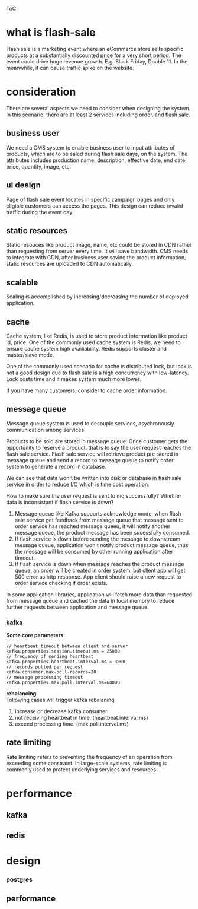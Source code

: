 ToC

# what is flash-sale
Flash sale is a marketing event where an eCommerce store sells specific products at a substantially discounted price for a very short period. The event could drive huge revenue growth. E.g. Black Friday, Double 11. In the meanwhile, it can cause traffic spike on the website. 

# consideration
There are several aspects we need to consider when designing the system. In this scenario, there are at least 2 services including order, and flash sale. 

## business user
We need a CMS system to enable business user to input attributes of products, which are to be saled during flash sale days, on the system. The attributes includes production name, description, effective date, end date, price, quantity, image, etc.  

## ui design
Page of flash sale event locates in specific campaign pages and only eligible customers can access the pages. This design can reduce invalid traffic during the event day.

## static resources
Static resouces like product image, name, etc could be stored in CDN rather than requesting from server every time. It will save bandwidth. CMS needs to integrate with CDN, after business user saving the product information, static resources are uploaded to CDN automatically.

## scalable
Scaling is accomplished by increasing/decreasing the number of deployed application. 

## cache
Cache system, like Redis, is used to store product information like product id, price. One of the commonly used cache system is Redis, we need to ensure cache system high availiability. Redis supports cluster and master/slave mode.

One of the commonly used scenario for cache is distributed lock, but lock is not a good design due to flash sale is a high concurrency with low-latency. Lock costs time and it makes system much more lower.

If you have many customers, consider to cache order information.

## message queue
Message queue system is used to decouple services, asychronously communication among services. 

Products to be sold are stored in message queue. Once customer gets the opportunity to reserve a product, that is to say the user request reaches the flash sale service. Flash sale service will retrieve product pre-stored in message queue and send a record to message queue to notify order system to generate a record in database.

We can see that data won't be written into disk or database in flash sale service in order to reduce I/O which is time cost operation. 

How to make sure the user request is sent to mq successfully? Whether data is inconsistant if flash service is down?
1. Message queue like Kafka supports acknowledge mode, when flash sale service get feedback from message queue that message sent to order service has reached message queeu, it will notify another message queue, the product message has been sucessfully consumed. 
2. If flash service is down before sending the message to downstream message queue, application won't notify product message queue, thus the message will be consumed by other running application after timeout.
3. If flash service is down when message reaches the product message queue, an order will be created in order system, but client app will get 500 error as http response. App client should raise a new request to order service checking if order exists.

In some application libraries, application will fetch more data than requested from message queue and cached the data in local memory to reduce further requests between application and message queue.

### kafka

**Some core parameters:**
```
// heartbeat timeout between client and server
kafka.properties.session.timeout.ms = 25000
// frequency of sending heartbeat
kafka.properties.heartbeat.interval.ms = 3000
// records pulled per request
kafka.consumer.max-poll-records=20
// message processing timeout
kafka.properties.max.poll.interval.ms=60000
```

**rebalancing** <br />
Following cases will trigger kafka rebalaning

1. increase or decrease kafka consumer.
2. not receiving heartbeat in time. (heartbeat.interval.ms)
3. exceed processing time. (max.poll.interval.ms)


## rate limiting
Rate limiting refers to preventing the frequency of an operation from exceeding some constraint. In large-scale systems, rate limiting is commonly used to protect underlying services and resources.



# performance
## kafka


## redis



# design





### postgres



 
## performance
